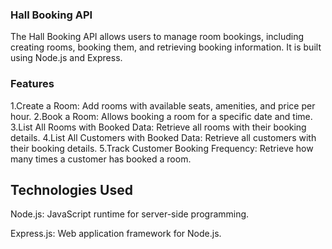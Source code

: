 ### Hall Booking API

The Hall Booking API allows users to manage room bookings, including creating rooms, booking them, and retrieving booking information. It is built using Node.js and Express.

### Features

1.Create a Room: Add rooms with available seats, amenities, and price per hour.
2.Book a Room: Allows booking a room for a specific date and time.
3.List All Rooms with Booked Data: Retrieve all rooms with their booking details.
4.List All Customers with Booked Data: Retrieve all customers with their booking details.
5.Track Customer Booking Frequency: Retrieve how many times a customer has booked a room.

## Technologies Used

Node.js: JavaScript runtime for server-side programming.

Express.js: Web application framework for Node.js.
